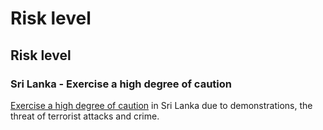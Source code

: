 # Risk level

## Risk level

### Sri Lanka - Exercise a high degree of caution

[Exercise a high degree of caution](#levels "Risk Levels") in Sri Lanka due to demonstrations, the threat of terrorist attacks and crime.